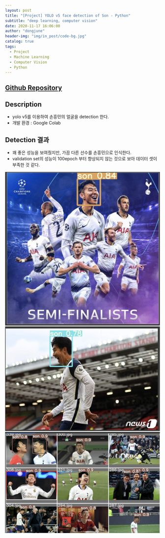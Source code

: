 ```yaml
---
layout: post
title: "[Project] YOLO v5 face detection of Son - Python"
subtitle: "deep learning, computer vision"
date: 2020-11-17 16:06:00
author: "dongjune"
header-img: "img/in_post/code-bg.jpg"
catalog: true
tags:
  - Project
  - Machine Learning
  - Computer Vision
  - Python
---
```

## [Github Repository](https://github.com/Donggoolosori/yolov5_son_face)

## Description
- yolo v5를 이용하여 손흥민의 얼굴을 detection 한다.
- 개발 환경 : Google Colab  
  

## Detection 결과
- 꽤 좋은 성능을 보여줬지만, 가끔 다른 선수를 손흥민으로 인식한다.
- validation set의 성능이 100epoch 부터 향상되지 않는 것으로 보아 데이터 셋이 부족한 것 같다.

![1](/assets/img/son_face1.png)
![2](/assets/img/son_face2.png)
![3](/assets/img/son_face3.png)

